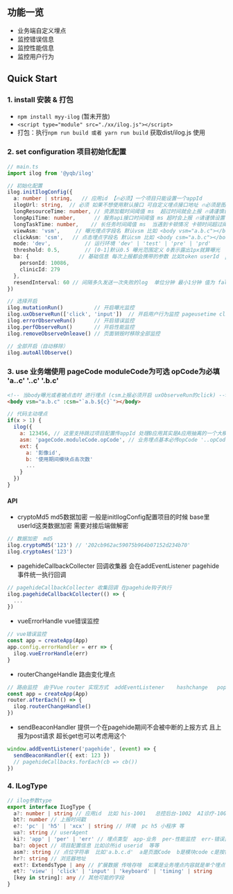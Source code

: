 ## 功能一览

- 业务端自定义埋点
- 监控错误信息
- 监控性能信息
- 监控用户行为

## Quick Start

### 1. install  安装 & 打包
- ```npm install myy-ilog``` (暂未开放)
- ```<script type="module" src="./xx/ilog.js"></script>```
- 打包：执行```npm run build 或者 yarn run build``` 获取dist/ilog.js 使用
### 2. set configuration  项目初始化配置

```typescript
// main.ts
import ilog from '@yqb/ilog'

// 初始化配置
ilog.initIlogConfig({
  a: number | string,   // 应用id 【🔥必须】一个项目只能设置一个appId
  ilogUrl: string,  // 必须 如果不想使用默认接口 可自定义埋点接口地址 🔥必须是图片资源文件地址
  longResourceTime: number, // 资源加载时间阈值 ms  超过时间就会上报 🔥请谨慎设置
  longApiTime: number,      // 服务api接口时间阈值 ms 超时会上报 🔥请谨慎设置
  longTaskTime: number,    // 长任务时间阈值 ms  当遇到卡顿情况 卡顿时间超过阈值 会上报卡顿 🔥请谨慎设置
  viewAsm: 'vsm',     // 曝光埋点字段名 默认vsm 比如 <body vsm="a.b.c"></body> 当body曝光就会将a.b.c进行上报
  clickAsm: 'csm',   // 点击埋点字段名 默认csm 比如 <body csm="a.b.c"></body> 当点击body就会将a.b.c进行上报
  mode: 'dev',           // 运行环境 'dev' | 'test' | 'pre' | 'prd'
  threshold: 0.5,        // [0-1]默认0.5 曝光范围定义 0表示露出1px就算曝光  1表示模块完全暴露才算曝光
  ba: {                // 基础信息 每次上报都会携带的参数 比如token userId  personId 这类等
    personId: 10086,  
    clinicId: 279
  },
  resendInterval: 60 // 间隔多久发送一次失败的log  单位分钟 最小1分钟 值为 false 0 '' null 等  等于关闭自动重发功能 
})

// 选择开启
ilog.mutationRun()          // 开启曝光监控
ilog.uxObserveRun(['click', 'input'])  // 开启用户行为监控 pageusetime click input
ilog.errorObserveRun()      // 开启错误监控
ilog.perfObserveRun()       // 开启性能监控
ilog.removeObserveOnleave() // 页面销毁时移除全部监控

// 全部开启（自动移除）
ilog.autoAllObserve() 
```

### 3. use 业务端使用  pageCode moduleCode为可选  opCode为必填  'a..c' '..c' '.b.c'

```html
<!-- 当body曝光或者被点击时 进行埋点 (csm上报必须开启 uxObserveRun的click) -->
<body vsm="a.b.c" :csm="`a.b.${c}`"></body>
```
```JavaScript
// 代码主动埋点
if(x > 1) {
  ilog({
    a: 123456, // 这里支持跳过项目配置传appId 处理B应用其实是A应用抽离的一个大模块 appId不对应 的情况
    asm: 'pageCode.moduleCode.opCode', // 业务埋点基本必传opCode '..opCode'
    ext: {
      a: '影像id',
      b: '使用期间模块点击次数'
      ...
    }
  })
}
```

#### API

- cryptoMd5  md5数据加密 一般是initIlogConfig配置项目的时候 base里 userId这类数据加密 需要对接后端做解密
```typescript
// 数据加密  md5
ilog.cryptoMd5('123') // '202cb962ac59075b964b07152d234b70'
ilog.cryptoAes('123')
```

- pagehideCallbackCollecter  回调收集器 会在addEventListener pagehide 事件统一执行回调
```typescript
// pagehideCallbackCollecter 收集回调 在pagehide钩子执行
ilog.pagehideCallbackCollecter(() => {
  ...
})
```
- vueErrorHandle  vue错误监控
```typescript
// vue错误监控
const app = createApp(App)
app.config.errorHandler = err => {
  ilog.vueErrorHandle(err)
}
```
- routerChangeHandle  路由变化埋点
```typescript
// 路由监控  由于Vue router 实现方式  addEventListener    hashchange   popstate  无法监测
const app = createApp(App)
router.afterEach(() => {
  ilog.routerChangeHandle()
})
```
- sendBeaconHandler 提供一个在pagehide期间不会被中断的上报方式 且上报为post请求 超长get也可以考虑用这个
```typescript
window.addEventListener('pagehide', (event) => {
  sendBeaconHandler({ ext: 123 })
  // pagehideCallbacks.forEach(cb => cb())
})
```


### 4. ILogType

```typescript
// ilog参数type
export interface ILogType {
  a?: number | string // 应用id  比如 his-1001   总控后台-1002  AI诊疗-1003
  bt?: number // 上报时间戳
  e?: 'pc' | 'h5' | 'xcx' | string // 环境  pc h5 小程序 等
  ua?: string // userAgent
  ki?: 'app' | 'per' | 'err' // 埋点类型  app-业务  per-性能监控  err-错误监控
  ba?: object // 项目配置信息 比如诊所id userid  等等
  asm?: string // 点位字符串  比如'a.b.c.d'  a是页面Code  b是模块code c是按钮code  d是操作code
  hr?: string // 浏览器地址
  ext?: ExtendsType | any // 扩展数据 传啥存啥  如果是业务埋点内容就是单个埋点需要传的参数 性能埋点 就是性能数据  错误埋点是错误信息
  et?: 'view' | 'click' | 'input' | 'keyboard' | 'timing' | string
  [key in string]: any // 其他可能的字段
}
```
